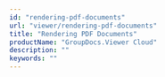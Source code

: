 ```yaml
---
id: "rendering-pdf-documents"
url: "viewer/rendering-pdf-documents"
title: "Rendering PDF Documents"
productName: "GroupDocs.Viewer Cloud"
description: ""
keywords: ""
---
```


